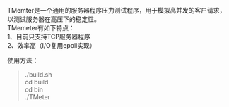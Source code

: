 TMemter是一个通用的服务器程序压力测试程序，用于模拟高并发的客户请求，以测试服务器在高压下的稳定性。<br/>
TMemeter有如下特点：<br/>
1、目前只支持TCP服务器程序<br/>
2、效率高（I/O复用epoll实现）<br/>

使用方法：<br/>
> ./build.sh <br/>
> cd build <br/>
> cd bin <br/>
> ./TMeter <connections> <timeout> <ip> <port> <br/>